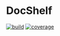 # DocShelf
[![build](https://gitlab.com/eriktate/skribe/badges/master/build.svg?job=test)](https://gitlab.com/eriktate/skribe/pipelines) [![coverage](https://gitlab.com/eriktate/skribe/badges/master/coverage.svg?job=coverage)](https://eriktate.gitlab.io/skribe)
